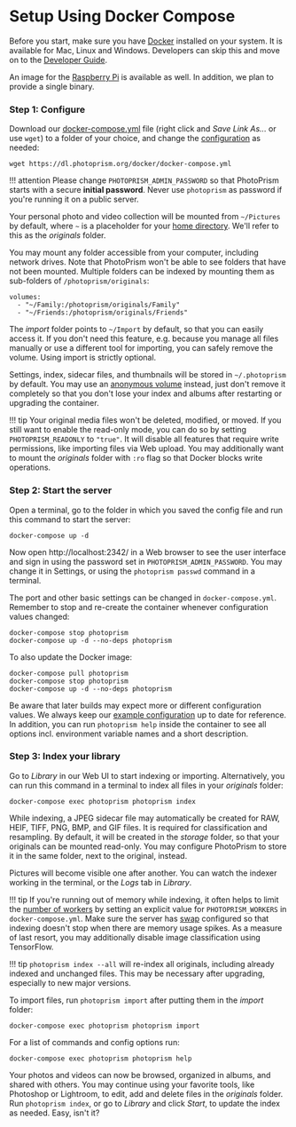 # Setup Using Docker Compose

Before you start, make sure you have [Docker](https://store.docker.com/search?type=edition&offering=community) installed on your system. 
It is available for Mac, Linux and Windows.
Developers can skip this and move on to the [Developer Guide](../developer-guide/index.md).

An image for the [Raspberry Pi](raspberry-pi.md) is available as well.
In addition, we plan to provide a single binary.

### Step 1: Configure ###

Download our [docker-compose.yml](https://dl.photoprism.org/docker/docker-compose.yml) file
(right click and *Save Link As...* or use `wget`) to a folder of your choice,
and change the [configuration](config-options.md) as needed:

```
wget https://dl.photoprism.org/docker/docker-compose.yml
```

!!! attention
    Please change `PHOTOPRISM_ADMIN_PASSWORD` so that PhotoPrism starts with a secure **initial password**.
    Never use `photoprism` as password if you're running it on a public server.
	
Your personal photo and video collection will be mounted from `~/Pictures` by default,
where `~` is a placeholder for your [home directory](https://en.wikipedia.org/wiki/Home_directory).
We'll refer to this as the *originals* folder.

You may mount any folder accessible from your computer, including network drives.
Note that PhotoPrism won't be able to see folders that have not been mounted.
Multiple folders can be indexed by mounting them as sub-folders of `/photoprism/originals`:

```
volumes:
  - "~/Family:/photoprism/originals/Family"
  - "~/Friends:/photoprism/originals/Friends"
``` 

The *import* folder points to `~/Import` by default, so that you can easily access it.
If you don't need this feature, e.g. because you manage all files manually or 
use a different tool for importing, you can safely remove the volume. Using import is strictly 
optional.

Settings, index, sidecar files, and thumbnails will be stored in `~/.photoprism` by default. 
You may use an [anonymous volume](https://docs.docker.com/storage/bind-mounts/) instead, just don't remove
it completely so that you don't lose your index and albums after restarting or upgrading the container.

!!! tip
    Your original media files won't be deleted, modified, or moved. 
    If you still want to enable the read-only mode, you can do so by setting `PHOTOPRISM_READONLY` to `"true"`.
    It will disable all features that require write permissions, like importing files via Web upload.
    You may additionally want to mount the *originals* folder with `:ro` flag so that Docker 
    blocks write operations.

### Step 2: Start the server ###

Open a terminal, go to the folder in which you saved the config file and run this command to start the server:

```
docker-compose up -d
```

Now open http://localhost:2342/ in a Web browser to see the user interface
and sign in using the password set in `PHOTOPRISM_ADMIN_PASSWORD`.
You may change it in Settings, or using the `photoprism passwd` command in a terminal.

The port and other basic settings can be changed in `docker-compose.yml`.
Remember to stop and re-create the container whenever configuration values changed:

```
docker-compose stop photoprism
docker-compose up -d --no-deps photoprism
```

To also update the Docker image:

```
docker-compose pull photoprism
docker-compose stop photoprism
docker-compose up -d --no-deps photoprism
```

Be aware that later builds may expect more or different configuration values.
We always keep our [example configuration](https://dl.photoprism.org/docker/) up to date for reference.
In addition, you can run `photoprism help` inside the container to see all options incl. 
environment variable names and a short description.

### Step 3: Index your library ###

Go to *Library* in our Web UI to start indexing or importing. Alternatively, you can run this command 
in a terminal to index all files in your *originals* folder:

```
docker-compose exec photoprism photoprism index
```

While indexing, a JPEG sidecar file may automatically be created for RAW, HEIF, TIFF, PNG, BMP, 
and GIF files. It is required for classification and resampling. By default, it will be created
in the *storage* folder, so that your originals can be mounted read-only.
You may configure PhotoPrism to store it in the same folder, next to the original, instead.

Pictures will become visible one after another. You can watch the indexer working in the terminal, 
or the *Logs* tab in *Library*.

!!! tip
    If you're running out of memory while indexing, it often helps to limit the 
    [number of workers](https://docs.photoprism.org/getting-started/config-options/) by setting
    an explicit value for `PHOTOPRISM_WORKERS` in `docker-compose.yml`.
    Make sure the server has [swap](https://opensource.com/article/18/9/swap-space-linux-systems) 
    configured so that indexing doesn't stop when there are memory usage spikes.
    As a measure of last resort, you may additionally disable image classification using TensorFlow.

!!! tip
    `photoprism index --all` will re-index all originals, including already indexed and unchanged files. This may be
    necessary after upgrading, especially to new major versions.
    
To import files, run `photoprism import` after putting them in the *import* folder:

```
docker-compose exec photoprism photoprism import
```

For a list of commands and config options run:

```
docker-compose exec photoprism photoprism help
```

Your photos and videos can now be browsed, organized in albums, and shared with others.
You may continue using your favorite tools, like Photoshop or Lightroom,
to edit, add and delete files in the *originals* folder. 
Run `photoprism index`, or go to *Library* and click *Start*, to update the index as needed.
Easy, isn't it?
